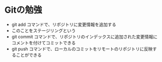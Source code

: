 # Gitの勉強
- git add コマンドで、リポジトリに変更情報を追加する
 - このことをステージリングという
- git commit コマンドで、リポジトリのインデックスに追加された変更情報にコメントを付けてコミットできる
- git push コマンドで、ローカルのコミットをリモートのリポジトリに反映することができる
